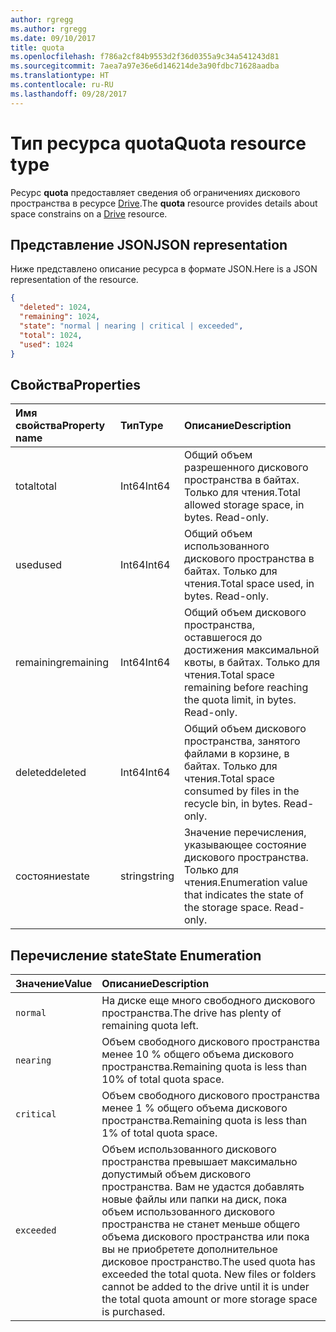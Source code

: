 ```yaml
---
author: rgregg
ms.author: rgregg
ms.date: 09/10/2017
title: quota
ms.openlocfilehash: f786a2cf84b9553d2f36d0355a9c34a541243d81
ms.sourcegitcommit: 7aea7a97e36e6d146214de3a90fdbc71628aadba
ms.translationtype: HT
ms.contentlocale: ru-RU
ms.lasthandoff: 09/28/2017
---
```

# <a name="quota-resource-type"></a><span data-ttu-id="c8f3b-102">Тип ресурса quota</span><span class="sxs-lookup"><span data-stu-id="c8f3b-102">Quota resource type</span></span>

<span data-ttu-id="c8f3b-103">Ресурс **quota** предоставляет сведения об ограничениях дискового пространства в ресурсе [Drive](drive.md).</span><span class="sxs-lookup"><span data-stu-id="c8f3b-103">The **quota** resource provides details about space constrains on a [Drive](drive.md) resource.</span></span>

## <a name="json-representation"></a><span data-ttu-id="c8f3b-104">Представление JSON</span><span class="sxs-lookup"><span data-stu-id="c8f3b-104">JSON representation</span></span>

<span data-ttu-id="c8f3b-105">Ниже представлено описание ресурса в формате JSON.</span><span class="sxs-lookup"><span data-stu-id="c8f3b-105">Here is a JSON representation of the resource.</span></span>

<!-- {
  "blockType": "resource",
  "optionalProperties": [ ],
  "@odata.type": "microsoft.graph.quota"
}-->

```json
{
  "deleted": 1024,
  "remaining": 1024,
  "state": "normal | nearing | critical | exceeded",
  "total": 1024,
  "used": 1024
}
```

## <a name="properties"></a><span data-ttu-id="c8f3b-106">Свойства</span><span class="sxs-lookup"><span data-stu-id="c8f3b-106">Properties</span></span>

| <span data-ttu-id="c8f3b-107">Имя свойства</span><span class="sxs-lookup"><span data-stu-id="c8f3b-107">Property name</span></span> | <span data-ttu-id="c8f3b-108">Тип</span><span class="sxs-lookup"><span data-stu-id="c8f3b-108">Type</span></span>   | <span data-ttu-id="c8f3b-109">Описание</span><span class="sxs-lookup"><span data-stu-id="c8f3b-109">Description</span></span>                                                                 |
|:--------------|:-------|:----------------------------------------------------------------------------|
| <span data-ttu-id="c8f3b-110">total</span><span class="sxs-lookup"><span data-stu-id="c8f3b-110">total</span></span>         | <span data-ttu-id="c8f3b-111">Int64</span><span class="sxs-lookup"><span data-stu-id="c8f3b-111">Int64</span></span>  | <span data-ttu-id="c8f3b-p101">Общий объем разрешенного дискового пространства в байтах. Только для чтения.</span><span class="sxs-lookup"><span data-stu-id="c8f3b-p101">Total allowed storage space, in bytes. Read-only.</span></span>                           |
| <span data-ttu-id="c8f3b-114">used</span><span class="sxs-lookup"><span data-stu-id="c8f3b-114">used</span></span>          | <span data-ttu-id="c8f3b-115">Int64</span><span class="sxs-lookup"><span data-stu-id="c8f3b-115">Int64</span></span>  | <span data-ttu-id="c8f3b-p102">Общий объем использованного дискового пространства в байтах. Только для чтения.</span><span class="sxs-lookup"><span data-stu-id="c8f3b-p102">Total space used, in bytes. Read-only.</span></span>                                      |
| <span data-ttu-id="c8f3b-118">remaining</span><span class="sxs-lookup"><span data-stu-id="c8f3b-118">remaining</span></span>     | <span data-ttu-id="c8f3b-119">Int64</span><span class="sxs-lookup"><span data-stu-id="c8f3b-119">Int64</span></span>  | <span data-ttu-id="c8f3b-p103">Общий объем дискового пространства, оставшегося до достижения максимальной квоты, в байтах. Только для чтения.</span><span class="sxs-lookup"><span data-stu-id="c8f3b-p103">Total space remaining before reaching the quota limit, in bytes. Read-only.</span></span> |
| <span data-ttu-id="c8f3b-122">deleted</span><span class="sxs-lookup"><span data-stu-id="c8f3b-122">deleted</span></span>       | <span data-ttu-id="c8f3b-123">Int64</span><span class="sxs-lookup"><span data-stu-id="c8f3b-123">Int64</span></span>  | <span data-ttu-id="c8f3b-p104">Общий объем дискового пространства, занятого файлами в корзине, в байтах. Только для чтения.</span><span class="sxs-lookup"><span data-stu-id="c8f3b-p104">Total space consumed by files in the recycle bin, in bytes. Read-only.</span></span>      |
| <span data-ttu-id="c8f3b-126">состояние</span><span class="sxs-lookup"><span data-stu-id="c8f3b-126">state</span></span>         | <span data-ttu-id="c8f3b-127">string</span><span class="sxs-lookup"><span data-stu-id="c8f3b-127">string</span></span> | <span data-ttu-id="c8f3b-p105">Значение перечисления, указывающее состояние дискового пространства. Только для чтения.</span><span class="sxs-lookup"><span data-stu-id="c8f3b-p105">Enumeration value that indicates the state of the storage space. Read-only.</span></span> |

## <a name="state-enumeration"></a><span data-ttu-id="c8f3b-130">Перечисление state</span><span class="sxs-lookup"><span data-stu-id="c8f3b-130">State Enumeration</span></span>

| <span data-ttu-id="c8f3b-131">Значение</span><span class="sxs-lookup"><span data-stu-id="c8f3b-131">Value</span></span>      | <span data-ttu-id="c8f3b-132">Описание</span><span class="sxs-lookup"><span data-stu-id="c8f3b-132">Description</span></span>                                                                                                                                                                 |
|:-----------|:----------------------------------------------------------------------------------------------------------------------------------------------------------------------------|
| `normal`   | <span data-ttu-id="c8f3b-133">На диске еще много свободного дискового пространства.</span><span class="sxs-lookup"><span data-stu-id="c8f3b-133">The drive has plenty of remaining quota left.</span></span>                                                                                                                               |
| `nearing`  | <span data-ttu-id="c8f3b-134">Объем свободного дискового пространства менее 10 % общего объема дискового пространства.</span><span class="sxs-lookup"><span data-stu-id="c8f3b-134">Remaining quota is less than 10% of total quota space.</span></span>                                                                                                                      |
| `critical` | <span data-ttu-id="c8f3b-135">Объем свободного дискового пространства менее 1 % общего объема дискового пространства.</span><span class="sxs-lookup"><span data-stu-id="c8f3b-135">Remaining quota is less than 1% of total quota space.</span></span>                                                                                                                       |
| `exceeded` | <span data-ttu-id="c8f3b-p106">Объем использованного дискового пространства превышает максимально допустимый объем дискового пространства. Вам не удастся добавлять новые файлы или папки на диск, пока объем использованного дискового пространства не станет меньше общего объема дискового пространства или пока вы не приобретете дополнительное дисковое пространство.</span><span class="sxs-lookup"><span data-stu-id="c8f3b-p106">The used quota has exceeded the total quota. New files or folders cannot be added to the drive until it is under the total quota amount or more storage space is purchased.</span></span> |

<!-- {
  "type": "#page.annotation",
  "description": "The quota facet provides information about how much space the OneDrive has available.",
  "keywords": "quota,available,remaining,used",
  "section": "documentation",
  "tocPath": "Facets/Quota"
} -->
